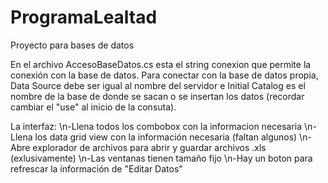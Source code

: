 # ProgramaLealtad
Proyecto para bases de datos

En el archivo AccesoBaseDatos.cs esta el string conexion que permite la conexión con la base de datos.
Para conectar con la base de datos propia, Data Source debe ser igual al nombre del servidor e Initial Catalog es el nombre de la base de donde se sacan o se insertan los datos (recordar cambiar el "use" al inicio de la consuta).

La interfaz:
\n-Llena todos los combobox con la informacion necesaria
\n-Llena los data grid view con la información necesaria (faltan algunos)
\n-Abre explorador de archivos para abrir y guardar archivos .xls (exlusivamente)
\n-Las ventanas tienen tamaño fijo
\n-Hay un boton para refrescar la información de "Editar Datos"
